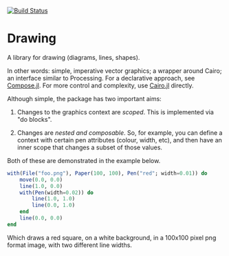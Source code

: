 [![Build Status](https://travis-ci.org/andrewcooke/Drawing.jl.svg?branch=master)](https://travis-ci.org/andrewcooke/Drawing.jl)

# Drawing

A library for drawing (diagrams, lines, shapes).

In other words: simple, imperative vector graphics; a wrapper around Cairo;
an interface similar to Processing.  For a declarative approach, see
[Compose.jl](https://github.com/dcjones/Compose.jl).  For more control and
complexity, use [Cairo.jl](https://github.com/JuliaLang/Cairo.jl) directly.

Although simple, the package has two important aims:

1. Changes to the graphics context are *scoped*.  This is implemented via "do
   blocks".

2. Changes are *nested and composable*.  So, for example, you can define a
   context with certain pen attributes (colour, width, etc), and then have an
   inner scope that changes a subset of those values.

Both of these are demonstrated in the example below.

```julia
with(File("foo.png"), Paper(100, 100), Pen("red"; width=0.01)) do
    move(0.0, 0.0)
    line(1.0, 0.0)
	with(Pen(width=0.02)) do
		line(1.0, 1.0)
		line(0.0, 1.0)
	end
    line(0.0, 0.0)
end
```

Which draws a red square, on a white background, in a 100x100 pixel png format
image, with two different line widths.
